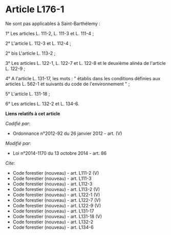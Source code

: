 # Article L176-1

Ne sont pas applicables à Saint-Barthélemy : 

1° Les articles L. 111-2, L. 111-3 et L. 111-4 ; 

2° L'article L. 112-3 et L. 112-4 ; 

2° bis L'article L. 113-2 ; 

3° Les articles L. 122-1, 
L. 122-7 et L. 122-8 et le deuxième alinéa de l'article L. 122-9 ; 

4° A l'article L. 131-17, les mots : " établis dans les conditions définies aux articles L. 562-1 et suivants du code de
l'environnement " ; 

5° L'article L. 131-18 ; 

6° Les articles L. 132-2 et L. 134-6.

**Liens relatifs à cet article**

_Codifié par_:

  - Ordonnance n°2012-92 du 26 janvier 2012 - art. (V)

_Modifié par_:

  - Loi n°2014-1170 du 13 octobre 2014 - art. 86

_Cite_:

  - Code forestier (nouveau) - art. L111-2 (V)
  - Code forestier (nouveau) - art. L111-3
  - Code forestier (nouveau) - art. L112-3
  - Code forestier (nouveau) - art. L113-2 (V)
  - Code forestier (nouveau) - art. L122-1 (V)
  - Code forestier (nouveau) - art. L122-7 (V)
  - Code forestier (nouveau) - art. L122-9 (V)
  - Code forestier (nouveau) - art. L131-17
  - Code forestier (nouveau) - art. L131-18 (V)
  - Code forestier (nouveau) - art. L132-2
  - Code forestier (nouveau) - art. L134-6
